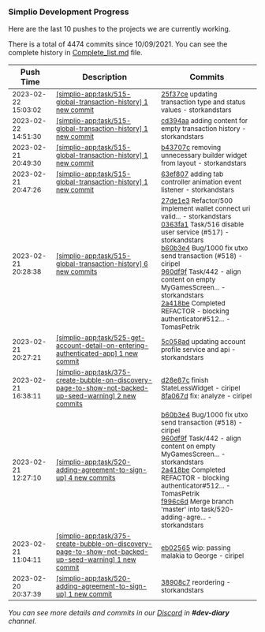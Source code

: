 
### Simplio Development Progress

Here are the last 10 pushes to the projects we are currently working.

There is a total of 4474 commits since 10/09/2021. You can see the complete history in
 [Complete_list.md](Complete_list.md) file.

| Push Time | Description | Commits |
| --- | --- | --- |
| <sub>2023-02-22 15:03:02</sub> | <sub>[[simplio-app:task/515\-global\-transaction\-history] 1 new commit](https://github.com/SimplioOfficial/simplio-app/commit/25f37cea8a2ee45490af6d3fd514190feb249eed)</sub> | <sub>[25f37ce](https://github.com/SimplioOfficial/simplio-app/commit/25f37cea8a2ee45490af6d3fd514190feb249eed) updating transaction type and status values - storkandstars</sub> |
| <sub>2023-02-22 14:51:30</sub> | <sub>[[simplio-app:task/515\-global\-transaction\-history] 1 new commit](https://github.com/SimplioOfficial/simplio-app/commit/cd394aa99d632b9ced2e5cf894bfb27b3168f856)</sub> | <sub>[cd394aa](https://github.com/SimplioOfficial/simplio-app/commit/cd394aa99d632b9ced2e5cf894bfb27b3168f856) adding content for empty transaction history - storkandstars</sub> |
| <sub>2023-02-21 20:49:30</sub> | <sub>[[simplio-app:task/515\-global\-transaction\-history] 1 new commit](https://github.com/SimplioOfficial/simplio-app/commit/b43707cab92a67f0ee3286a57ebfe39339a60834)</sub> | <sub>[b43707c](https://github.com/SimplioOfficial/simplio-app/commit/b43707cab92a67f0ee3286a57ebfe39339a60834) removing unnecessary builder widget from layout - storkandstars</sub> |
| <sub>2023-02-21 20:47:26</sub> | <sub>[[simplio-app:task/515\-global\-transaction\-history] 1 new commit](https://github.com/SimplioOfficial/simplio-app/commit/63ef80719ba7f81f3507bbb72765996874cc65e3)</sub> | <sub>[63ef807](https://github.com/SimplioOfficial/simplio-app/commit/63ef80719ba7f81f3507bbb72765996874cc65e3) adding tab controller animation event listener - storkandstars</sub> |
| <sub>2023-02-21 20:28:38</sub> | <sub>[[simplio-app:task/515\-global\-transaction\-history] 6 new commits](https://github.com/SimplioOfficial/simplio-app/compare/91e072d47445...4425a9a08816)</sub> | <sub>[27de1e3](https://github.com/SimplioOfficial/simplio-app/commit/27de1e37c72db2dcfc6e015b7568550eaa1fba19) Refactor/500 implement wallet connect uri valid... - storkandstars<br>[0363fa1](https://github.com/SimplioOfficial/simplio-app/commit/0363fa1048e83703b121f4b421cf6bc03efbc39b) Task/516 disable user service (#517) - storkandstars<br>[b60b3e4](https://github.com/SimplioOfficial/simplio-app/commit/b60b3e4a57961a10d59306cf11c2bbaf39ed102d) Bug/1000 fix utxo send transaction (#518) - ciripel<br>[960df9f](https://github.com/SimplioOfficial/simplio-app/commit/960df9f2fbdca24ef2f1b41e7bea0da8b938b371) Task/442 - align content on empty MyGamesScreen... - storkandstars<br>[2a418be](https://github.com/SimplioOfficial/simplio-app/commit/2a418be07b7c314eb0225c2489b624cc74c4cb4e) Completed REFACTOR - blocking authenticator#512... - TomasPetrik</sub> |
| <sub>2023-02-21 20:27:21</sub> | <sub>[[simplio-app:task/525\-get\-account\-detail\-on\-entering\-authenticated\-app] 1 new commit](https://github.com/SimplioOfficial/simplio-app/commit/5c058ad194df98c965f68fa60314b2f0fe081636)</sub> | <sub>[5c058ad](https://github.com/SimplioOfficial/simplio-app/commit/5c058ad194df98c965f68fa60314b2f0fe081636) updating account profile service and api - storkandstars</sub> |
| <sub>2023-02-21 16:38:11</sub> | <sub>[[simplio-app:task/375\-create\-bubble\-on\-discovery\-page\-to\-show\-not\-backed\-up\-seed\-warning] 2 new commits](https://github.com/SimplioOfficial/simplio-app/compare/eb025650f553...8fa067d1947d)</sub> | <sub>[d28e87c](https://github.com/SimplioOfficial/simplio-app/commit/d28e87c8892a2b36215c267225386b7f06a3d134) finish StateLessWidget - ciripel<br>[8fa067d](https://github.com/SimplioOfficial/simplio-app/commit/8fa067d1947deb300f5f8ae9c725b74d6c4d4a62) fix: analyze - ciripel</sub> |
| <sub>2023-02-21 12:27:10</sub> | <sub>[[simplio-app:task/520\-adding\-agreement\-to\-sign\-up] 4 new commits](https://github.com/SimplioOfficial/simplio-app/compare/38908c752d84...f996c6d8b280)</sub> | <sub>[b60b3e4](https://github.com/SimplioOfficial/simplio-app/commit/b60b3e4a57961a10d59306cf11c2bbaf39ed102d) Bug/1000 fix utxo send transaction (#518) - ciripel<br>[960df9f](https://github.com/SimplioOfficial/simplio-app/commit/960df9f2fbdca24ef2f1b41e7bea0da8b938b371) Task/442 - align content on empty MyGamesScreen... - storkandstars<br>[2a418be](https://github.com/SimplioOfficial/simplio-app/commit/2a418be07b7c314eb0225c2489b624cc74c4cb4e) Completed REFACTOR - blocking authenticator#512... - TomasPetrik<br>[f996c6d](https://github.com/SimplioOfficial/simplio-app/commit/f996c6d8b28079052175642df4f5b93791e0d8c2) Merge branch 'master' into task/520-adding-agre... - storkandstars</sub> |
| <sub>2023-02-21 11:04:11</sub> | <sub>[[simplio-app:task/375\-create\-bubble\-on\-discovery\-page\-to\-show\-not\-backed\-up\-seed\-warning] 1 new commit](https://github.com/SimplioOfficial/simplio-app/commit/eb025650f553e351aa17739976b79f10b7651192)</sub> | <sub>[eb02565](https://github.com/SimplioOfficial/simplio-app/commit/eb025650f553e351aa17739976b79f10b7651192) wip: passing malakia to George - ciripel</sub> |
| <sub>2023-02-20 20:37:39</sub> | <sub>[[simplio-app:task/520\-adding\-agreement\-to\-sign\-up] 1 new commit](https://github.com/SimplioOfficial/simplio-app/commit/38908c752d84d699544dd808d8475f0a0852ec44)</sub> | <sub>[38908c7](https://github.com/SimplioOfficial/simplio-app/commit/38908c752d84d699544dd808d8475f0a0852ec44) reordering - storkandstars</sub> |

_You can see more details and commits in our [Discord](https://discord.gg/aKhjuwZmdP) in **#dev-diary** channel._
